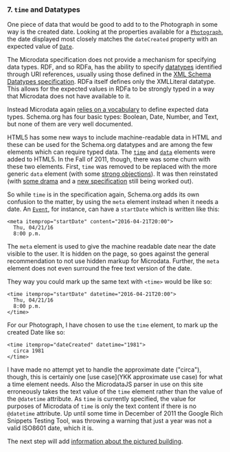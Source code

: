 ### 7. `time` and Datatypes

One piece of data that would be good to add to to the Photograph in some way 
is the created date. Looking at the properties available for a [`Photograph`](http://schema.org/Photograph),
the date displayed most closely matches the `dateCreated` property with an 
expected value of [`Date`](http://schema.org/Date). 

The Microdata specification does not provide a mechanism for specifying data 
types. RDF, and so RDFa, has the ability to specify [datatypes](http://www.w3.org/TR/2011/WD-rdfa-core-20111215/#typed-literals)
identified through URI references, usually using those defined in 
the [XML Schema Datatypes specification](http://www.w3.org/TR/2004/REC-xmlschema-2-20041028/).
RDFa itself defines only the XMLLiteral datatype.
This allows for the expected values in RDFa to be strongly typed in a way that 
Microdata does not have available to it.

Instead Microdata again [relies on a vocabulary](YKK) to define expected data types. 
Schema.org has four basic types: Boolean, Date, Number, and Text, but none of 
them are very well documented.

HTML5 has some new ways to include machine-readable data in HTML and these can 
be used for the Schema.org datatypes and are among the few elements which can
require typed data. 
The [`time`](http://www.whatwg.org/specs/web-apps/current-work/multipage/text-level-semantics.html#the-time-element) 
and [`data`](http://www.whatwg.org/specs/web-apps/current-work/multipage/text-level-semantics.html#the-data-element)
elements were added to HTML5.
In the Fall of 2011, though,
there was some churn with these two elements. First, `time` was removed to be
replaced with the more generic `data` element
(with some [strong objections](http://www.brucelawson.co.uk/2011/goodbye-html5-time-hello-data/)).
It was then reinstated (with [some drama](https://plus.google.com/107429617152575897589/posts/3ZEQAVkF6xd) 
and a [new specification](YKK) still being worked out).

So while `time` is in the specification again, Schema.org adds its own confusion
to the matter, by using the `meta` element instead when it needs a date. An
[`Event`](http://schema.org/Event), for instance, can have a `startDate` which
is written like this:

    <meta itemprop="startDate" content="2016-04-21T20:00">
      Thu, 04/21/16
      8:00 p.m.
      
The `meta` element is used to give the machine readable date near the date
visible to the user. It is hidden on the page, so goes against the general 
recommendation to not use hidden markup for Microdata. 
Further, the `meta` element does not even surround the free text version of the 
date.

They way you could mark up the same text with `<time>` would be like so:
  
    <time itemprop="startDate" datetime="2016-04-21T20:00">
      Thu, 04/21/16
      8:00 p.m.
    </time>
    
For our Photograph, I have chosen to use the `time` element, to mark up the 
created Date like so:

    <time itemprop="dateCreated" datetime="1981">
      circa 1981
    </time>
    
I have made no attempt yet to handle the approximate date ("circa"), though,
this is certainly one [use case](YKK approximate use case) for what a time 
element needs. Also the MicrodataJS parser in use on this site erroneously takes 
the text value of the `time` element rather than the value of the `@datetime` 
attribute. As `time` is currently specified, the value for purposes of Microdata
of `time` is only the text content if there is no `@datetime` attribute.
Up until some time in December of 2011 the Google Rich Snippets Testing Tool, 
was throwing a warning that just a year was not a valid ISO8601 date, which
it is. 

The next step will add [information about the pictured building](/steps/8.html).

